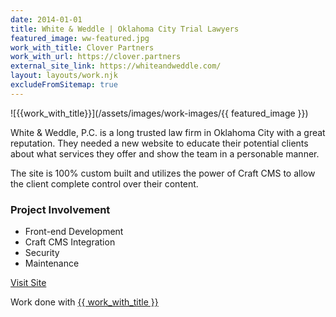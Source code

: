 ```yaml
---
date: 2014-01-01
title: White & Weddle | Oklahoma City Trial Lawyers
featured_image: ww-featured.jpg
work_with_title: Clover Partners
work_with_url: https://clover.partners
external_site_link: https://whiteandweddle.com/
layout: layouts/work.njk
excludeFromSitemap: true
---
```


![{{work_with_title}}](/assets/images/work-images/{{ featured_image }})

White & Weddle, P.C. is a long trusted law firm in Oklahoma City with a great reputation. They needed a new website to educate their potential clients about what services they offer and show the team in a personable manner.

The site is 100% custom built and utilizes the power of Craft CMS to allow the client complete control over their content.

### Project Involvement

- Front-end Development
- Craft CMS Integration
- Security
- Maintenance

<a class="button" href="{{ external_site_link }}">Visit Site</a>

Work done with <a href="{{ work_with_url }}" target="_blank">{{ work_with_title }}</a>
